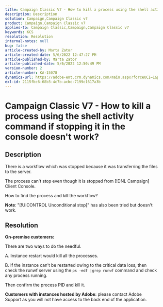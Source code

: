 ```yaml
---
title: Campaign Classic V7 - How to kill a process using the shell activity command if stopping it in the console doesn't work?
description: Description
solution: Campaign,Campaign Classic v7
product: Campaign,Campaign Classic v7
applies-to: Campaign Classic,Campaign,Campaign Classic v7
keywords: KCS
resolution: Resolution
internal-notes: null
bug: false
article-created-by: Marta Zator
article-created-date: 5/6/2022 12:47:27 PM
article-published-by: Marta Zator
article-published-date: 5/6/2022 12:50:49 PM
version-number: 2
article-number: KA-15078
dynamics-url: https://adobe-ent.crm.dynamics.com/main.aspx?forceUCI=1&pagetype=entityrecord&etn=knowledgearticle&id=9f0becab-3acd-ec11-a7b5-6045bd00dbbc
exl-id: 2115fbc6-68b3-4c7b-acbc-7199c1617a3b
---
```

# Campaign Classic V7 - How to kill a process using the shell activity command if stopping it in the console doesn't work?

## Description


There is a workflow which was stopped because it was transferring the files to the server.

 The process can't stop even though it is stopped from [!DNL Campaign] Client Console.

 How to find the process and kill the workflow?

<b>Note</b>: "[!UICONTROL Unconditional stop]" has also been tried but doesn't work.


## Resolution


<b>On-premise customers:</b>

There are two ways to do the needful.

A. Instance restart would kill all the processes.

B. If the instance can't be restarted owing to the critical data loss, then check the runwf server using the `ps -edf |grep runwf` command and check any process running.

Then confirm the process PID and kill it.

<b>Customers with instances hosted by Adobe:</b> please contact Adobe Support as you will not have access to the back end of the application.
